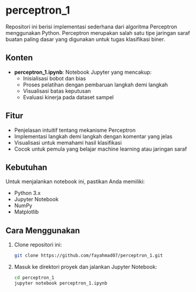 # perceptron_1

Repositori ini berisi implementasi sederhana dari algoritma Perceptron menggunakan Python. Perceptron merupakan salah satu tipe jaringan saraf buatan paling dasar yang digunakan untuk tugas klasifikasi biner.

## Konten
- **perceptron_1.ipynb**: Notebook Jupyter yang mencakup:
  - Inisialisasi bobot dan bias
  - Proses pelatihan dengan pembaruan langkah demi langkah
  - Visualisasi batas keputusan
  - Evaluasi kinerja pada dataset sampel

## Fitur
- Penjelasan intuitif tentang mekanisme Perceptron
- Implementasi langkah demi langkah dengan komentar yang jelas
- Visualisasi untuk memahami hasil klasifikasi
- Cocok untuk pemula yang belajar machine learning atau jaringan saraf

## Kebutuhan
Untuk menjalankan notebook ini, pastikan Anda memiliki:
- Python 3.x
- Jupyter Notebook
- NumPy
- Matplotlib

## Cara Menggunakan
1. Clone repositori ini:
   ```bash
   git clone https://github.com/fayahmad07/perceptron_1.git
   ```
2. Masuk ke direktori proyek dan jalankan Jupyter Notebook:
   ```bash
   cd perceptron_1
   jupyter notebook perceptron_1.ipynb
   ```
